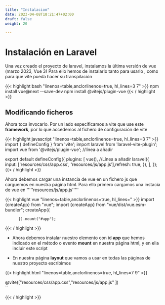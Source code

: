```yaml
---
title: "Instalacion"
date: 2023-04-08T18:21:47+02:00
draft: false
weight: 20

---
```


# Instalación en Laravel

Una vez creado el proyecto de laravel, instalamos la última versión de vue (marzo 2023, Vue 3)
Para ello hemos de instalarlo tanto para usarlo , como para que vite pueda hacer su transpilación

{{< highlight bash "linenos=table,anclorlinenos=true, hl_lines=3 7" >}}
npm install vue@next --save-dev
npm install @vitejs/plugin-vue
{{< / highlight >}}

## Modificando ficheros

Ahora toca invocarlo. Por un lado especificamos a vite que use este **framework**, por lo que accedemos al fichero de
configuración de vite

{{< highlight javascript "linenos=table,anclorlinenos=true, hl_lines=3 7" >}}
import { defineConfig } from 'vite';
import laravel from 'laravel-vite-plugin';
import vue from '@vitejs/plugin-vue'; //línea a añadir

export default defineConfig({
    plugins: [
        vue(), //Línea a añadir
        laravel({
                input: ['resources/css/app.css', 'resources/js/app.js'],refresh: true,
               }),
        ],
    });
{{< / highlight >}}

Ahora debemos cargar una instancia de vue en un fichero js que carguemos en nuestra página html. Para ello primero
cargamos una instacia de vue en '''''resources/js/app.js'''''

{{< highlight vue "linenos=table,anclorlinenos=true, hl_lines=" >}}
import {createApp} from "vue";
import {createApp} from "vue/dist/vue.esm-bundler";
createApp({
           
          }).mount("#app");

{{< / highlight >}}

* Ahora debemos instalar nuestro elemento con id **app** que hemos indicado en el método o evento **mount**
en nuestra página html, y en ella incluir este script

* En nuestra página **layout** que vamos a usar en todas las páginas de nuestro proyecto escribimos

{{< highlight html "linenos=table,anclorlinenos=true, hl_lines=7 9" >}}
<!doctype html>
<html lang="en">
<head>
<!-- código html con sintaxis blade-->
 @vite(["resources/css/app.css","resources/js/app.js" ])
 <body>
  <div id="app">
<!-- código html con sintaxis blade-->
  </div>
 </body>
</html>
``

{{< / highlight >}}



